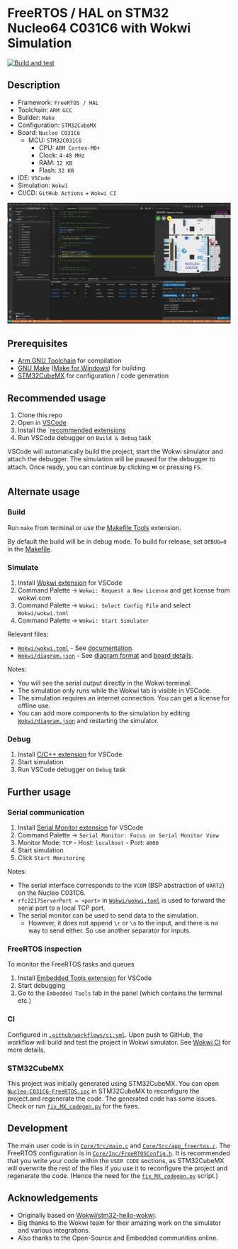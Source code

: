# FreeRTOS / HAL on STM32 Nucleo64 C031C6 with Wokwi Simulation

[![Build and test](https://github.com/KhalilOuali/FreeRTOS-STM32-VSCode-Wokwi/actions/workflows/ci.yml/badge.svg)](https://github.com/KhalilOuali/FreeRTOS-STM32-VSCode-Wokwi/actions/workflows/ci.yml)

## Description

- Framework: `FreeRTOS / HAL`
- Toolchain: `ARM GCC`
- Builder: `Make`
- Configuration: `STM32CubeMX`
- Board: `Nucleo C031C6`
  - MCU: `STM32C031C6`
    - CPU: `ARM Cortex-M0+`
    - Clock: `4-48 MHz`
    - RAM: `12 KB`
    - Flash: `32 KB`
- IDE: `VSCode`
- Simulation: `Wokwi`
- CI/CD: `GitHub Actions` + `Wokwi CI`

![Screenshot during debugging](Screenshot.png)

## Prerequisites

- [Arm GNU Toolchain](https://developer.arm.com/downloads/-/arm-gnu-toolchain-downloads) for compilation
- [GNU Make](https://www.gnu.org/software/make/) ([Make for Windows](https://gnuwin32.sourceforge.net/packages/make.htm)) for building
- [STM32CubeMX](https://www.st.com/en/development-tools/stm32cubemx.html) for configuration / code generation

## Recommended usage

1. Clone this repo
2. Open in [VSCode](https://code.visualstudio.com/)
3. Install the `[recommended extensions](.vscode/extensions.json)
4. Run VSCode debugger on `Build & Debug` task

VSCode will automatically build the project, start the Wokwi simulator and attach the debugger.
The simulation will be paused for the debugger to attach. Once ready, you can continue by clicking ⏯️ or pressing `F5`.

## Alternate usage

### Build

Run `make` from terminal or use the [Makefile Tools](https://marketplace.visualstudio.com/items?itemName=ms-vscode.makefile-tools) extension.

By default the build will be in debug mode. To build for release, set `DEBUG=0` in the [Makefile](Makefile).

### Simulate

1. Install [Wokwi extension](https://marketplace.visualstudio.com/items?itemName=wokwi.wokwi-vscode) for VSCode
2. Command Palette -> `Wokwi: Request a New License` and get license from wokwi.com
3. Command Palette -> `Wokwi: Select Config File` and select `Wokwi/wokwi.toml`
4. Command Palette -> `Wokwi: Start Simulator`

Relevant files:

- [`Wokwi/wokwi.toml`](Wokwi/wokwi.toml) - See [documentation](https://docs.wokwi.com/vscode/project-config).
- [`Wokwi/diagram.json`](Wokwi/diagram.json) - See [diagram format](https://docs.wokwi.com/diagram-format) and [board details](https://docs.wokwi.com/parts/board-st-nucleo-c031c6).

Notes:

- You will see the serial output directly in the Wokwi terminal.
- The simulation only runs while the Wokwi tab is visible in VSCode.
- The simulation requires an internet connection. You can get a license for offline use.
- You can add more components to the simulation by editing [`Wokwi/diagram.json`](Wokwi/diagram.json) and restarting the simulator.

### Debug

1. Install [C/C++ extension](https://marketplace.visualstudio.com/items?itemName=ms-vscode.cpptools) for VSCode
2. Start simulation
3. Run VSCode debugger on `Debug` task

## Further usage

### Serial communication

1. Install [Serial Monitor extension](https://marketplace.visualstudio.com/items?itemName=ms-vscode.vscode-serial-monitor) for VSCode
2. Command Palette -> `Serial Monitor: Focus on Serial Monitor View`
3. Monitor Mode: `TCP` - Host: `localhost` - Port: `4000`
4. Start simulation
5. Click `Start Monitoring`

Notes:

- The serial interface corresponds to the `VCOM` (BSP abstraction of `UART2`) on the Nucleo C031C6.
- `rfc2217ServerPort = <port>` in [`Wokwi/wokwi.toml`](Wokwi/wokwi.toml) is used to forward the serial port to a local TCP port.
- The serial monitor can be used to send data to the simulation.
  - However, it does not append `\r` or `\n` to the input, and there is no way to send either. So use another separator for inputs.

### FreeRTOS inspection

To monitor the FreeRTOS tasks and queues

1. Install [Embedded Tools extension](https://marketplace.visualstudio.com/items?itemName=ms-vscode.vscode-embedded-tools) for VSCode
2. Start debugging
3. Go to the `Embedded Tools` tab in the panel (which contains the terminal etc.)

### CI

Configured in [`.github/workflows/ci.yml`](.github/workflows/ci.yml).
Upon push to GitHub, the workflow will build and test the project in Wokwi simulator.
See [Wokwi CI](https://docs.wokwi.com/wokwi-ci/getting-started) for more details.

### STM32CubeMX

This project was initially generated using STM32CubeMX.
You can open [`Nucleo-C031C6-FreeRTOS.ioc`](Nucleo-C031C6-FreeRTOS.ioc) in STM32CubeMX to reconfigure the project.and regenerate the code.
The generated code has some issues. Check or run [`fix_MX_codegen.py`](fix_MX_codegen.py) for the fixes.

## Development

The main user code is in [`Core/Src/main.c`](Core/Src/main.c) and [`Core/Src/app_freertos.c`](Core/Src/app_freertos.c).
The FreeRTOS configuration is in [`Core/Inc/FreeRTOSConfig.h`](Core/Inc/FreeRTOSConfig.h).
It is recommended that you write your code within the `USER CODE` sections, as STM32CubeMX will overwrite the rest of the files if you use it to reconfigure the project and regenerate the code. (Hence the need for the [`fix_MX_codegen.py`](fix_MX_codegen.py) script.)

## Acknowledgements

- Originally based on [Wokwi/stm32-hello-wokwi](https://github.com/wokwi/stm32-hello-wokwi).
- Big thanks to the Wokwi team for their amazing work on the simulator and various integrations.
- Also thanks to the Open-Source and Embedded communities online.
